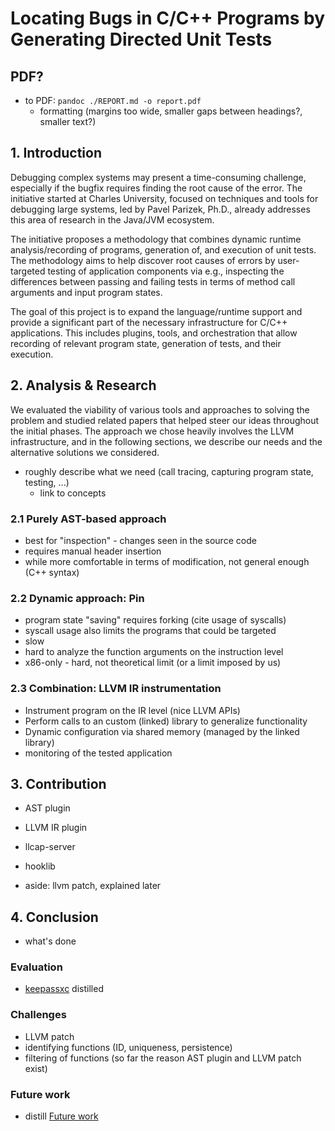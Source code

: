 # Locating Bugs in C/C++ Programs by Generating Directed Unit Tests

## PDF?

* to PDF: `pandoc ./REPORT.md -o report.pdf`
  * formatting (margins too wide, smaller gaps between headings?, smaller text?)

## 1. Introduction

Debugging complex systems may present a time-consuming challenge, especially
if the bugfix requires finding the root cause of the error. The initiative
started at Charles University, focused on techniques and tools for debugging
large systems, led by Pavel Parizek, Ph.D., already addresses this
area of research in the Java/JVM ecosystem.

The initiative proposes a methodology that combines dynamic runtime analysis/recording
of programs, generation of, and execution of unit tests. The methodology aims to 
help discover root causes of errors by user-targeted testing of application components
via e.g., inspecting the differences between passing and failing tests in terms of
method call arguments and input program states.

The goal of this project is to expand the language/runtime support and provide
a significant part of the necessary infrastructure for C/C++ applications. This includes
plugins, tools, and orchestration that allow recording of relevant program state, generation
of tests, and their execution. 

## 2. Analysis & Research

We evaluated the viability of various tools and approaches to solving the problem and studied
related papers that helped steer our ideas throughout the initial phases. The approach we chose
heavily involves the LLVM infrastructure, and in the following sections, we describe our needs
and the alternative solutions we considered.

* roughly describe what we need (call tracing, capturing program state, testing, ...)
  * link to concepts

### 2.1 Purely AST-based approach
* best for "inspection" - changes seen in the source code
* requires manual header insertion
* while more comfortable in terms of modification, not general enough (C++ syntax)

### 2.2 Dynamic approach: Pin
* program state "saving" requires forking (cite usage of syscalls)
* syscall usage also limits the programs that could be targeted
* slow
* hard to analyze the function arguments on the instruction level
* x86-only - hard, not theoretical limit (or a limit imposed by us)

### 2.3 Combination: LLVM IR instrumentation
* Instrument program on the IR level (nice LLVM APIs)
* Perform calls to an custom (linked) library to generalize functionality
* Dynamic configuration via shared memory (managed by the linked library)
* monitoring of the tested application

## 3. Contribution

* AST plugin
* LLVM IR plugin
* llcap-server
* hooklib

* aside: llvm patch, explained later

## 4. Conclusion

* what's done

### Evaluation

* [keepassxc](./EVALUATION.md) distilled

### Challenges

* LLVM patch
* identifying functions (ID, uniqueness, persistence)
* filtering of functions (so far the reason AST plugin and LLVM patch exist)

### Future work

* distill [Future work](../notes/000-TODOs.md#future-work)


